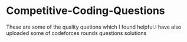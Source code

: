 # Competitive-Coding-Questions
These are some of the quality quetions which I found helpful.I have also uploaded some of codeforces rounds questions solutions
